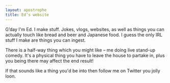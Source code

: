 ```yaml
---
layout: apostrophe
title: Ed’s website
---
```


G’day I'm Ed. I make stuff. Jokes, vlogs, websites, as well as things you can actually touch like bread and beer and Japanese food. I guess the only IRL stuff I make are things you can ingest.

There is a half-way thing which you might like – me doing live stand-up comedy. It's a physical thing you have to leave the house to partake in, plus you being there may affect the end result!

If that sounds like a thing you'd be into then follow me on Twitter you jolly loon.